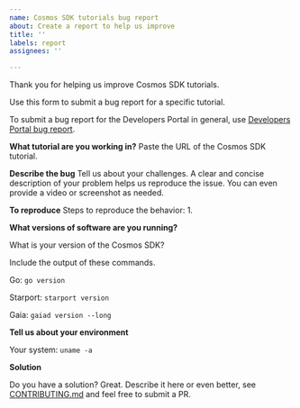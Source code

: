 ```yaml
---
name: Cosmos SDK tutorials bug report
about: Create a report to help us improve
title: ''
labels: report
assignees: ''

---
```


Thank you for helping us improve Cosmos SDK tutorials. 

Use this form to submit a bug report for a specific tutorial. 

To submit a bug report for the Developers Portal in general, use [Developers Portal bug report](devportal-bug-report.md).

**What tutorial are you working in?**
Paste the URL of the Cosmos SDK tutorial.

**Describe the bug**
Tell us about your challenges. A clear and concise description of your problem helps us reproduce the issue. You can even provide a video or screenshot as needed. 

**To reproduce**
Steps to reproduce the behavior:
1. 

**What versions of software are you running?**

What is your version of the Cosmos SDK? 

Include the output of these commands.

Go: `go version`

Starport: `starport version`

Gaia: `gaiad version --long`

**Tell us about your environment** 

Your system: `uname -a`

**Solution**

Do you have a solution? Great. Describe it here or even better, see [CONTRIBUTING.md](https://github.com/cosmos/sdk-tutorials/blob/master/CONTRIBUTING.md) and feel free to submit a PR. 